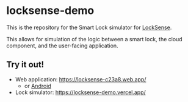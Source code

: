 # locksense-demo

This is the repository for the Smart Lock simulator for [LockSense](https://github.com/rudnam/LockSense).

This allows for simulation of the logic between a smart lock, the cloud component, and the user-facing application.

## Try it out!

- Web application: https://locksense-c23a8.web.app/
    - or [Android](https://github.com/rudnam/LockSense/releases/latest)  
- Lock simulator: https://locksense-demo.vercel.app/
